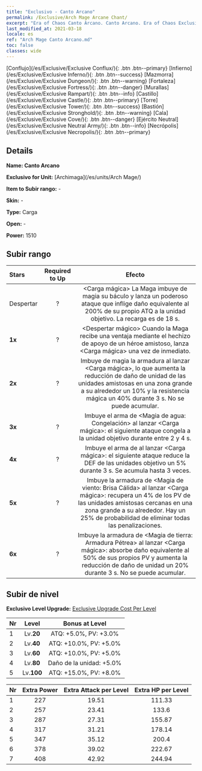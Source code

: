 ```yaml
---
title: "Exclusivo - Canto Arcano"
permalink: /Exclusive/Arch Mage Arcane Chant/
excerpt: "Era of Chaos Canto Arcano. Canto Arcano. Era of Chaos Exclusivo Canto Arcano. Archimaga Exclusivo."
last_modified_at: 2021-03-18
locale: es
ref: "Arch Mage Canto Arcano.md"
toc: false
classes: wide
---
```

 [Conflujo](/es/Exclusive/Exclusive Conflux/){: .btn .btn--primary} [Infierno](/es/Exclusive/Exclusive Inferno/){: .btn .btn--success} [Mazmorra](/es/Exclusive/Exclusive Dungeon/){: .btn .btn--warning} [Fortaleza](/es/Exclusive/Exclusive Fortress/){: .btn .btn--danger} [Murallas](/es/Exclusive/Exclusive Rampart/){: .btn .btn--info} [Castillo](/es/Exclusive/Exclusive Castle/){: .btn .btn--primary} [Torre](/es/Exclusive/Exclusive Tower/){: .btn .btn--success} [Bastión](/es/Exclusive/Exclusive Stronghold/){: .btn .btn--warning} [Cala](/es/Exclusive/Exclusive Cove/){: .btn .btn--danger} [Ejército Neutral](/es/Exclusive/Exclusive Neutral Army/){: .btn .btn--info} [Necrópolis](/es/Exclusive/Exclusive Necropolis/){: .btn .btn--primary} 

## Details
 **Name: Canto Arcano** 

 **Exclusivo for Unit:** [Archimaga](/es/units/Arch Mage/) 

 **Item to Subir rango:** -

 **Skin:** -

 **Type:** Carga

 **Open:** -

 **Power:** 1510

## Subir rango

  |     Stars    |  Required to Up | Efecto |
  |:-------------|:---------------:|:---------------:|
  |  Despertar  | ? | <Carga mágica> La Maga imbuye de magia su báculo y lanza un poderoso ataque que inflige daño equivalente al 200% de su propio ATQ a la unidad objetivo. La recarga es de 18 s. |
  | **1x** <i class="fas fa-star"/> | ? | <Despertar mágico> Cuando la Maga recibe una ventaja mediante el hechizo de apoyo de un héroe amistoso, lanza <Carga mágica> una vez de inmediato. |
  | **2x** <i class="fas fa-star"/> | ? | Imbuye de magia la armadura al lanzar <Carga mágica>, lo que aumenta la reducción de daño de unidad de las unidades amistosas en una zona grande a su alrededor un 10% y la resistencia mágica un 40% durante 3 s. No se puede acumular. |
  | **3x** <i class="fas fa-star"/> | ? | Imbuye el arma de <Magia de agua: Congelación> al lanzar <Carga mágica>: el siguiente ataque congela a la unidad objetivo durante entre 2 y 4 s. |
  | **4x** <i class="fas fa-star"/> | ? | Imbuye el arma de <Magia de fuego: Devoraarmaduras> al lanzar <Carga mágica>: el siguiente ataque reduce la DEF de las unidades objetivo un 5% durante 3 s. Se acumula hasta 3 veces. |
  | **5x** <i class="fas fa-star"/> | ? | Imbuye la armadura de <Magia de viento: Brisa Cálida> al lanzar <Carga mágica>: recupera un 4% de los PV de las unidades amistosas cercanas en una zona grande a su alrededor. Hay un 25% de probabilidad de eliminar todas las penalizaciones. |
  | **6x** <i class="fas fa-star"/> | ? | Imbuye la armadura de <Magia de tierra: Armadura Pétrea> al lanzar <Carga mágica>: absorbe daño equivalente al 50% de sus propios PV y aumenta la reducción de daño de unidad un 20% durante 3 s. No se puede acumular. |


## Subir de nivel
 **Exclusivo Level Upgrade:** [Exclusive Upgrade Cost Per Level](/Exclusive/ExclusiveUpgradeCostPerLevel/)

  |  Nr  |   Level  | Bonus at Level |
  |:-----|:--------:|:--------------:|
  | 1 | Lv.**20** | ATQ: +5.0%, PV: +3.0% |
  | 2 | Lv.**40** | ATQ: +10.0%, PV: +5.0% |
  | 3 | Lv.**60** | ATQ: +10.0%, PV: +5.0% |
  | 4 | Lv.**80** | Daño de la unidad: +5.0% |
  | 5 | Lv.**100** | ATQ: +15.0%, PV: +8.0% |


  |  Nr  |  Extra Power | Extra Attack per Level | Extra HP per Level |
  |:-----|:--------:|:--------:|:--------:|
  | 1 | 227 | 19.51 | 111.33 |
  | 2 | 257 | 23.41 | 133.6 |
  | 3 | 287 | 27.31 | 155.87 |
  | 4 | 317 | 31.21 | 178.14 |
  | 5 | 347 | 35.12 | 200.4 |
  | 6 | 378 | 39.02 | 222.67 |
  | 7 | 408 | 42.92 | 244.94 |


